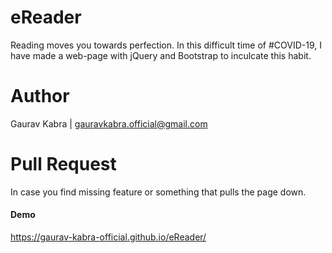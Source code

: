 # eReader
 Reading moves you towards perfection. In this difficult time of #COVID-19, I have made a web-page with jQuery and Bootstrap to inculcate this habit.
# Author
Gaurav Kabra | gauravkabra.official@gmail.com

# Pull Request
In case you find missing feature or something that pulls the page down.
#### Demo
https://gaurav-kabra-official.github.io/eReader/

